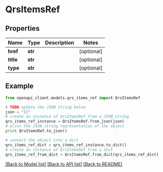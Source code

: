 # QrsItemsRef


## Properties
Name | Type | Description | Notes
------------ | ------------- | ------------- | -------------
**href** | **str** |  | [optional] 
**title** | **str** |  | [optional] 
**type** | **str** |  | [optional] 

## Example

```python
from openapi_client.models.qrs_items_ref import QrsItemsRef

# TODO update the JSON string below
json = "{}"
# create an instance of QrsItemsRef from a JSON string
qrs_items_ref_instance = QrsItemsRef.from_json(json)
# print the JSON string representation of the object
print QrsItemsRef.to_json()

# convert the object into a dict
qrs_items_ref_dict = qrs_items_ref_instance.to_dict()
# create an instance of QrsItemsRef from a dict
qrs_items_ref_from_dict = QrsItemsRef.from_dict(qrs_items_ref_dict)
```
[[Back to Model list]](../README.md#documentation-for-models) [[Back to API list]](../README.md#documentation-for-api-endpoints) [[Back to README]](../README.md)


